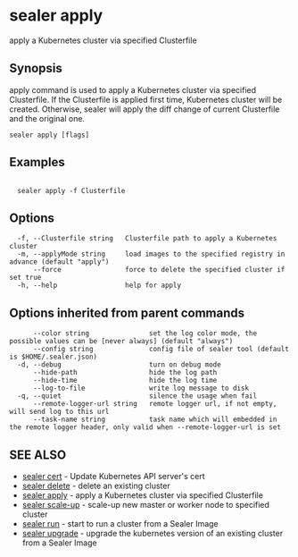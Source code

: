 # sealer apply

apply a Kubernetes cluster via specified Clusterfile

## Synopsis

apply command is used to apply a Kubernetes cluster via specified Clusterfile. If the Clusterfile is applied first time,
Kubernetes cluster will be created. Otherwise, sealer will apply the diff change of current Clusterfile and the original
one.

```
sealer apply [flags]
```

## Examples

```

  sealer apply -f Clusterfile

```

## Options

```
  -f, --Clusterfile string   Clusterfile path to apply a Kubernetes cluster
  -m, --applyMode string     load images to the specified registry in advance (default "apply")
      --force                force to delete the specified cluster if set true
  -h, --help                 help for apply
```

## Options inherited from parent commands

```
      --color string               set the log color mode, the possible values can be [never always] (default "always")
      --config string              config file of sealer tool (default is $HOME/.sealer.json)
  -d, --debug                      turn on debug mode
      --hide-path                  hide the log path
      --hide-time                  hide the log time
      --log-to-file                write log message to disk
  -q, --quiet                      silence the usage when fail
      --remote-logger-url string   remote logger url, if not empty, will send log to this url
      --task-name string           task name which will embedded in the remote logger header, only valid when --remote-logger-url is set
```

## SEE ALSO

* [sealer cert](sealer_cert.md)     - Update Kubernetes API server's cert
* [sealer delete](sealer_delete.md)     - delete an existing cluster
* [sealer apply](sealer_apply.md)     - apply a Kubernetes cluster via specified Clusterfile
* [sealer scale-up](sealer_scale-up.md)     - scale-up new master or worker node to specified cluster
* [sealer run](sealer_run.md)     - start to run a cluster from a Sealer Image
* [sealer upgrade](sealer_upgrade.md)     - upgrade the kubernetes version of an existing cluster from a Sealer Image
